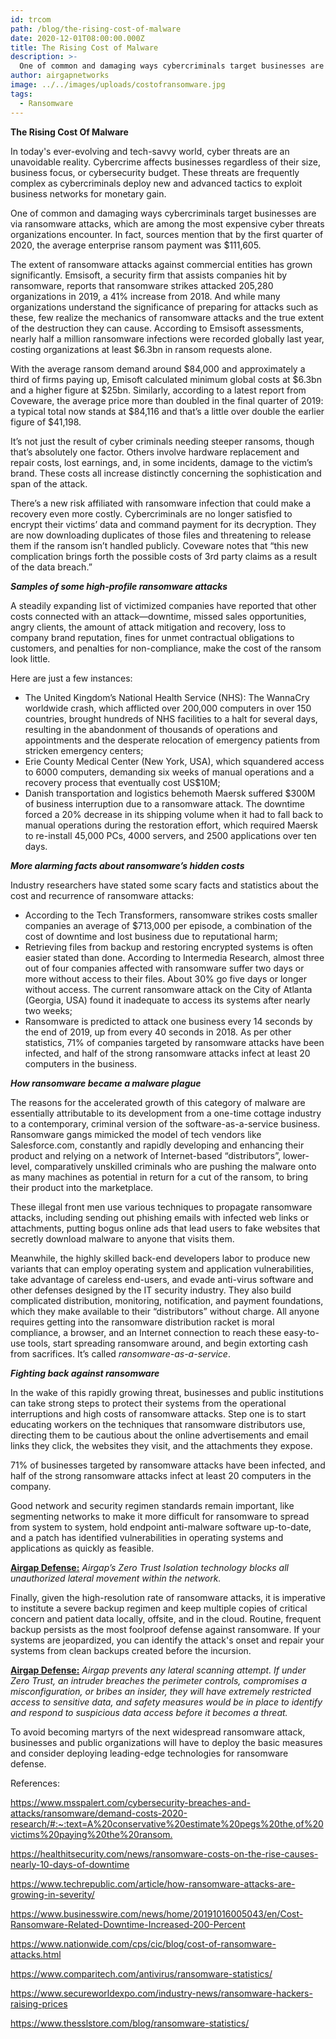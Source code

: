 ```yaml
---
id: trcom
path: /blog/the-rising-cost-of-malware
date: 2020-12-01T08:00:00.000Z
title: The Rising Cost of Malware
description: >-
  One of common and damaging ways cybercriminals target businesses are via ransomware attacks, which are among the most expensive cyber threats organizations encounter. In fact, sources mention that by the first quarter of 2020, the average enterprise ransom payment was $111,605.
author: airgapnetworks
image: ../../images/uploads/costofransomware.jpg
tags:
  - Ransomware
---
```

**The Rising Cost Of Malware**

In today's ever-evolving and tech-savvy world, cyber threats are an unavoidable reality. Cybercrime affects businesses regardless of their size, business focus, or cybersecurity budget. These threats are frequently complex as cybercriminals deploy new and advanced tactics to exploit business networks for monetary gain.

One of common and damaging ways cybercriminals target businesses are via ransomware attacks, which are among the most expensive cyber threats organizations encounter. In fact, sources mention that by the first quarter of 2020, the average enterprise ransom payment was $111,605.

The extent of ransomware attacks against commercial entities has grown significantly. Emsisoft, a security firm that assists companies hit by ransomware, reports that ransomware strikes attacked 205,280 organizations in 2019, a 41% increase from 2018. And while many organizations understand the significance of preparing for attacks such as these, few realize the mechanics of ransomware attacks and the true extent of the destruction they can cause. According to Emsisoft assessments, nearly half a million ransomware infections were recorded globally last year, costing organizations at least $6.3bn in ransom requests alone.

With the average ransom demand around $84,000 and approximately a third of firms paying up, Emisoft calculated minimum global costs at $6.3bn and a higher figure at $25bn. Similarly, according to a latest report from Coveware, the average price more than doubled in the final quarter of 2019: a typical total now stands at $84,116 and that’s a little over double the earlier figure of $41,198.

It’s not just the result of cyber criminals needing steeper ransoms, though that’s absolutely one factor. Others involve hardware replacement and repair costs, lost earnings, and, in some incidents, damage to the victim’s brand. These costs all increase distinctly concerning the sophistication and span of the attack.

There’s a new risk affiliated with ransomware infection that could make a recovery even more costly. Cybercriminals are no longer satisfied to encrypt their victims’ data and command payment for its decryption. They are now downloading duplicates of those files and threatening to release them if the ransom isn’t handled publicly. Coveware notes that “this new complication brings forth the possible costs of 3rd party claims as a result of the data breach.”

***Samples of some high-profile ransomware attacks***

A steadily expanding list of victimized companies have reported that other costs connected with an attack—downtime, missed sales opportunities, angry clients, the amount of attack mitigation and recovery, loss to company brand reputation, fines for unmet contractual obligations to customers, and penalties for non-compliance, make the cost of the ransom look little.

Here are just a few instances:

* The United Kingdom’s National Health Service (NHS): The WannaCry worldwide crash, which afflicted over 200,000 computers in over 150 countries, brought hundreds of NHS facilities to a halt for several days, resulting in the abandonment of thousands of operations and appointments and the desperate relocation of emergency patients from stricken emergency centers;
* Erie County Medical Center (New York, USA), which squandered access to 6000 computers, demanding six weeks of manual operations and a recovery process that eventually cost US$10M;
* Danish transportation and logistics behemoth Maersk suffered $300M of business interruption due to a ransomware attack. The downtime forced a 20% decrease in its shipping volume when it had to fall back to manual operations during the restoration effort, which required Maersk to re-install 45,000 PCs, 4000 servers, and 2500 applications over ten days.

***More alarming facts about ransomware’s hidden costs***

Industry researchers have stated some scary facts and statistics about the cost and recurrence of ransomware attacks:

* According to the Tech Transformers, ransomware strikes costs smaller companies an average of $713,000 per episode, a combination of the cost of downtime and lost business due to reputational harm;
* Retrieving files from backup and restoring encrypted systems is often easier stated than done. According to Intermedia Research, almost three out of four companies affected with ransomware suffer two days or more without access to their files. About 30% go five days or longer without access. The current ransomware attack on the City of Atlanta (Georgia, USA) found it inadequate to access its systems after nearly two weeks;
* Ransomware is predicted to attack one business every 14 seconds by the end of 2019, up from every 40 seconds in 2018. As per other statistics, 71% of companies targeted by ransomware attacks have been infected, and half of the strong ransomware attacks infect at least 20 computers in the business.

***How ransomware became a malware plague***

The reasons for the accelerated growth of this category of malware are essentially attributable to its development from a one-time cottage industry to a contemporary, criminal version of the software-as-a-service business. Ransomware gangs mimicked the model of tech vendors like Salesforce.com, constantly and rapidly developing and enhancing their product and relying on a network of Internet-based “distributors”, lower-level, comparatively unskilled criminals who are pushing the malware onto as many machines as potential in return for a cut of the ransom, to bring their product into the marketplace.

These illegal front men use various techniques to propagate ransomware attacks, including sending out phishing emails with infected web links or attachments, putting bogus online ads that lead users to fake websites that secretly download malware to anyone that visits them.

Meanwhile, the highly skilled back-end developers labor to produce new variants that can employ operating system and application vulnerabilities, take advantage of careless end-users, and evade anti-virus software and other defenses designed by the IT security industry. They also build complicated distribution, monitoring, notification, and payment foundations, which they make available to their “distributors” without charge. All anyone requires getting into the ransomware distribution racket is moral compliance, a browser, and an Internet connection to reach these easy-to-use tools, start spreading ransomware around, and begin extorting cash from sacrifices. It’s called *ransomware-as-a-service*.

***Fighting back against ransomware***

In the wake of this rapidly growing threat, businesses and public institutions can take strong steps to protect their systems from the operational interruptions and high costs of ransomware attacks. Step one is to start educating workers on the techniques that ransomware distributors use, directing them to be cautious about the online advertisements and email links they click, the websites they visit, and the attachments they expose.

71% of businesses targeted by ransomware attacks have been infected, and half of the strong ransomware attacks infect at least 20 computers in the company.

Good network and security regimen standards remain important, like segmenting networks to make it more difficult for ransomware to spread from system to system, hold endpoint anti-malware software up-to-date, and a patch has identified vulnerabilities in operating systems and applications as quickly as feasible.

**[Airgap Defense:](<>)** *Airgap’s Zero Trust Isolation technology blocks all unauthorized lateral movement within the network.*

Finally, given the high-resolution rate of ransomware attacks, it is imperative to institute a severe backup regimen and keep multiple copies of critical concern and patient data locally, offsite, and in the cloud. Routine, frequent backup persists as the most foolproof defense against ransomware. If your systems are jeopardized, you can identify the attack's onset and repair your systems from clean backups created before the incursion.

**[Airgap Defense:](<>)** *Airgap prevents any* *lateral scanning attempt. If under Zero Trust, an intruder breaches the perimeter controls, compromises a misconfiguration, or bribes an insider, they will have extremely restricted access to sensitive data, and safety measures would be in place to identify and respond to suspicious data access before it becomes a threat.*

To avoid becoming martyrs of the next widespread ransomware attack, businesses and public organizations will have to deploy the basic measures and consider deploying leading-edge technologies for ransomware defense.

References:

<https://www.msspalert.com/cybersecurity-breaches-and-attacks/ransomware/demand-costs-2020-research/#:~:text=A%20conservative%20estimate%20pegs%20the,of%20victims%20paying%20the%20ransom.>

<https://healthitsecurity.com/news/ransomware-costs-on-the-rise-causes-nearly-10-days-of-downtime>

<https://www.techrepublic.com/article/how-ransomware-attacks-are-growing-in-severity/>

<https://www.businesswire.com/news/home/20191016005043/en/Cost-Ransomware-Related-Downtime-Increased-200-Percent>

<https://www.nationwide.com/cps/cic/blog/cost-of-ransomware-attacks.html>

<https://www.comparitech.com/antivirus/ransomware-statistics/>

<https://www.secureworldexpo.com/industry-news/ransomware-hackers-raising-prices>

<https://www.thesslstore.com/blog/ransomware-statistics/>

